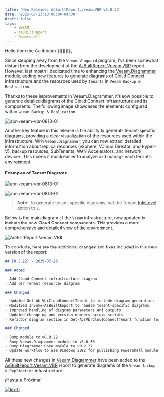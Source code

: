```yaml
---
title: 'New Release: AsBuiltReport.Veeam.VBR v0.8.22'
date: '2025-07-22T10:00:00-04:00'
draft: false
tags:
    - VEEAM
    - AsBuiltReport
    - Powershell
---
```


Hello from the Caribbean 🥥🌴🌺🌅🌊,

Since stepping away from the `Veeam Vanguard` program, I’ve been somewhat distant from the development of the [AsBuiltReport.Veeam.VBR](https://github.com/AsBuiltReport/AsBuiltReport.Veeam.VBR) report. However, last month I dedicated time to enhancing the [Veeam.Diagrammer](https://github.com/rebelinux/Veeam.Diagrammer) module, adding new features to generate diagrams of Cloud Connect infrastructure and the resources used by `Tenants` in `Veeam Backup & Replication`.

Thanks to these improvements in Veeam.Diagrammer, it’s now possible to generate detailed diagrams of the Cloud Connect infrastructure and its components. The following image showcases the elements configured within `Veeam Backup & Replication`.

![abr-veeam-vbr-0813-01](/img/2025/abr-veeam-vbr-0_8_22/CloudConnectInfra.webp)

Another key feature in this release is the ability to generate tenant-specific diagrams, providing a clear visualization of the resources used within the infrastructure. With `Veeam.Diagrammer`, you can now extract detailed information about replica resources (vSphere, VCloud Director, and Hyper-V), backup resources, SubTenants, WAN Accelerators, and network devices. This makes it much easier to analyze and manage each tenant’s environment.

#### Examples of Tenant Diagrams

![abr-veeam-vbr-0813-01](/img/2025/abr-veeam-vbr-0_8_22/CloudConnect-Tenant2.webp)

![abr-veeam-vbr-0813-01](/img/2025/abr-veeam-vbr-0_8_22/CloudConnect-Tenant3.webp)

> **Note:** To generate tenant-specific diagrams, set the Tenant [InfoLevel](https://github.com/AsBuiltReport/AsBuiltReport.Veeam.VBR?tab=readme-ov-file#infolevel) option to `2`.

Below is the main diagram of the `Veeam` infrastructure, now updated to include the new Cloud Connect components. This provides a more comprehensive and detailed view of the environment.

![AsBuiltReport.Veeam.VBR](/img/2025/abr-veeam-vbr-0_8_22/AsBuiltReport.Veeam.VBR.webp)

To conclude, here are the additional changes and fixes included in this new version of the report:

```markdown
## [0.8.22] - 2025-07-23

### Added

- Add Cloud Connect infrastructure diagram
- Add per Tenant resources diagram

### Changed

- Updated Get-AbrVbrCloudConnectTenant to include diagram generation
- Modified Invoke-AsBuiltReport to handle tenant-specific diagrams
- Improved handling of diagram parameters and outputs
- Updated changelog and version numbers across scripts
- Refactor diagram section in Get-AbrVbrCloudConnectTenant function for improved error handling and clarity

### Changed

- Bump module to v0.8.22
- Bump Veeam.Diagrammer module to v0.6.30
- Bump Diagrammer.Core module to v0.2.27
- Update workflow to use Windows 2022 for publishing PowerShell module
```

All these new changes in [Veeam.Diagrammer](https://github.com/rebelinux/Veeam.Diagrammer) have been added to the [AsBuiltReport.Veeam.VBR](https://github.com/AsBuiltReport/AsBuiltReport.Veeam.VBR) report to generate diagrams of the `Veeam Backup & Replication` infrastructure.

¡Hasta la Próxima!

[![ko-fi](https://ko-fi.com/img/githubbutton_sm.svg)](https://ko-fi.com/F1F8DEV80)
